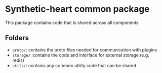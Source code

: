 # Synthetic-heart common package

This package contains code that is shared across all components

## Folders
 - `proto/`: contains the proto files needed for communication with plugins
 - `storage/`: contains the code and interface for external storage (e.g. redis)
 - `utils/`: contains any common utility code that can be shared